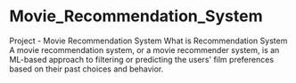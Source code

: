 # Movie_Recommendation_System
Project - Movie Recommendation System  What is Recommendation System  A movie recommendation system, or a movie recommender system, is an ML-based approach to filtering or predicting the users' film preferences based on their past choices and behavior.
